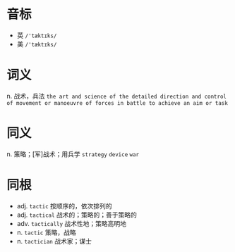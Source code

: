# 音标

- 英 `/'tæktɪks/`
- 美 `/'tæktɪks/`

# 词义

n. 战术，兵法
`the art and science of the detailed direction and control of movement or manoeuvre of forces in battle to achieve an aim or task`

# 同义

n. 策略；[军]战术；用兵学
`strategy` `device` `war`

# 同根

- adj. `tactic` 按顺序的，依次排列的
- adj. `tactical` 战术的；策略的；善于策略的
- adv. `tactically` 战术性地；策略高明地
- n. `tactic` 策略，战略
- n. `tactician` 战术家；谋士

